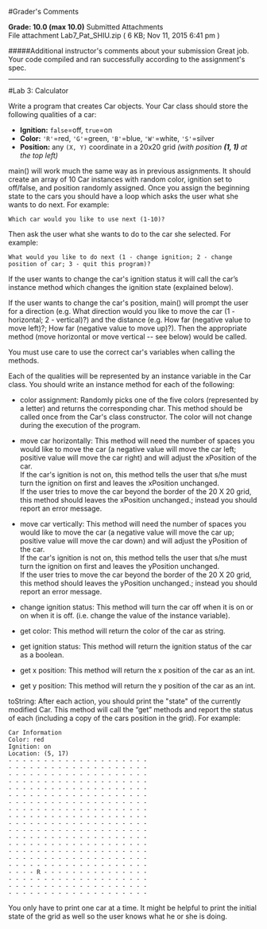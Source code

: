 #Grader's Comments

**Grade:  10.0    (max 10.0)**
Submitted Attachments  
File attachment Lab7_Pat_SHIU.zip ( 6 KB; Nov 11, 2015 6:41 pm ) 

#####Additional instructor's comments about your submission
Great job.  Your code compiled and ran successfully according to the assignment's spec.



----------------------------------------------------
#Lab 3: Calculator

Write a program that creates Car objects. Your Car class should store the following qualities of a car:

- **Ignition:** `false`=off, `true`=on
- **Color:** `'R'`=red, `'G'`=green, `'B'`=blue, `'W'`=white, `'S'`=silver
- **Position:** any `(X, Y)` coordinate in a 20x20 grid *(with position **(1, 1)** at the top left)*  

main() will work much the same way as in previous assignments. It should create an array of 10 Car instances with random color, ignition set to off/false, and position randomly assigned. Once you assign the beginning state to the cars you should have a loop which asks the user what she wants to do next. For example:

```
Which car would you like to use next (1-10)?
```

Then ask the user what she wants to do to the car she selected. For example:

```
What would you like to do next (1 - change ignition; 2 - change position of car; 3 - quit this program)?
```

If the user wants to change the car's ignition status it will call the car’s instance method which changes the ignition state (explained below).

If the user wants to change the car's position, main() will prompt the user for a direction (e.g. What direction would you like to move the car (1 - horizontal; 2 - vertical)?) and the distance (e.g. How far (negative value to move left)?; How far (negative value to move up)?). Then the appropriate method (move horizontal or move vertical -- see below) would be called.

You must use care to use the correct car's variables when calling the methods.

Each of the qualities will be represented by an instance variable in the Car class. You should write an instance method for each of the following:

- color assignment: Randomly picks one of the five colors (represented by a letter) and returns the corresponding char. This method should be called once from the Car's class constructor. The color will not change during the execution of the program.

- move car horizontally: This method will need the number of spaces you would like to move the car (a negative value will move the car left; positive value will move the car right) and will adjust the xPosition of the car.  
If the car's ignition is not on, this method tells the user that s/he must turn the ignition on first and leaves the xPosition unchanged.  
If the user tries to move the car beyond the border of the 20 X 20 grid, this method should leaves the xPosition unchanged.; instead you should report an error message.

- move car vertically: This method will need the number of spaces you would like to move the car (a negative value will move the car up; positive value will move the car down) and will adjust the yPosition of the car.  
If the car's ignition is not on, this method tells the user that s/he must turn the ignition on first and leaves the yPosition unchanged.  
If the user tries to move the car beyond the border of the 20 X 20 grid, this method should leaves the yPosition unchanged.; instead you should report an error message.

- change ignition status: This method will turn the car off when it is on or on when it is off. (i.e. change the value of the instance variable).

- get color: This method will return the color of the car as string.

- get ignition status: This method will return the ignition status of the car as a boolean.

- get x position: This method will return the x position of the car as an int.

- get y position: This method will return the y position of the car as an int.

toString: After each action, you should print the "state" of the currently modified Car. This method will call the “get” methods and report the status of each (including a copy of the cars position in the grid). For example:


  ```
  Car Information
  Color: red
  Ignition: on
  Location: (5, 17)
  - - - - - - - - - - - - - - - - - - - -
  - - - - - - - - - - - - - - - - - - - -
  - - - - - - - - - - - - - - - - - - - -
  - - - - - - - - - - - - - - - - - - - -
  - - - - - - - - - - - - - - - - - - - -
  - - - - - - - - - - - - - - - - - - - -
  - - - - - - - - - - - - - - - - - - - -
  - - - - - - - - - - - - - - - - - - - -
  - - - - - - - - - - - - - - - - - - - -
  - - - - - - - - - - - - - - - - - - - -
  - - - - - - - - - - - - - - - - - - - -
  - - - - - - - - - - - - - - - - - - - -
  - - - - - - - - - - - - - - - - - - - -
  - - - - - - - - - - - - - - - - - - - -
  - - - - - - - - - - - - - - - - - - - -
  - - - - - - - - - - - - - - - - - - - -
  - - - - R - - - - - - - - - - - - - - -
  - - - - - - - - - - - - - - - - - - - -
  - - - - - - - - - - - - - - - - - - - -
  - - - - - - - - - - - - - - - - - - - -

  ```

You only have to print one car at a time. It might be helpful to print the initial state of the grid as well so the user knows what he or she is doing.
